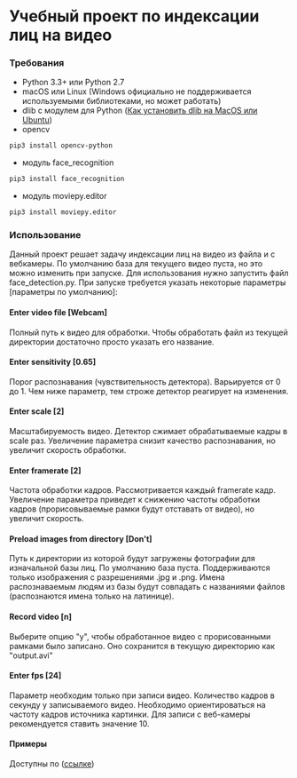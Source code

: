 # Учебный проект по индексации лиц на видео 

### Требования

  * Python 3.3+ или Python 2.7
  * macOS или Linux (Windows официально не поддерживается используемыми библиотеками, но может работать) 
  * dlib с модулем для Python ([Как установить dlib на MacOS или Ubuntu](https://gist.github.com/ageitgey/629d75c1baac34dfa5ca2a1928a7aeaf))
  * opencv
  ```bash
pip3 install opencv-python
```
  * модуль face_recognition

```bash
pip3 install face_recognition
```

  * модуль moviepy.editor

```bash
pip3 install moviepy.editor
```
 
### Использование

Данный проект решает задачу индексации лиц на видео из файла и с вебкамеры. По умолчанию база для текущего видео пуста, но это можно изменить при запуске. Для использования нужно запустить файл face_detection.py. 
При запуске требуется указать некоторые параметры [параметры по умолчанию]:

#### Enter video file [Webcam]
Полный путь к видео для обработки. Чтобы обработать файл из текущей директории достаточно просто указать его название.

#### Enter sensitivity [0.65]
Порог распознавания (чувствительность детектора). Варьируется от 0 до 1. Чем ниже параметр, тем строже детектор реагирует на изменения.

#### Enter scale [2]
Масштабируемость видео. Детектор сжимает обрабатываемые кадры в scale раз. Увеличение параметра снизит качество распознавания, но увеличит скорость обработки.

#### Enter framerate [2]
Частота обработки кадров. Рассмотривается каждый framerate кадр. Увеличение параметра приведет к снижению частоты обработки кадров (прорисовываемые рамки будут отставать от видео), но увеличит скорость.

#### Preload images from directory [Don't]
Путь к директории из которой будут загружены фотографии для изначальной базы лиц. По умолчанию база пуста. Поддерживаются только изображения с разрешениями .jpg и .png. Имена распознаваемым людям из базы будут совпадать с названиями файлов (распознаются имена только на латинице).

#### Record video [n]
Выберите опцию "y", чтобы обработанное видео с прорисованными рамками было записано. Оно сохранится в текущую директорию как "output.avi"

#### Enter fps [24]
Параметр необходим только при записи видео. Количество кадров в секунду у записываемого видео. Необходимо ориентироваться на частоту кадров источника картинки. Для записи с веб-камеры рекомендуется ставить значение 10.

#### Примеры

Доступны по ([ссылке](https://drive.google.com/open?id=14XStE6IFt-cyFHBwONPCTFGJyW3I8cjT))
